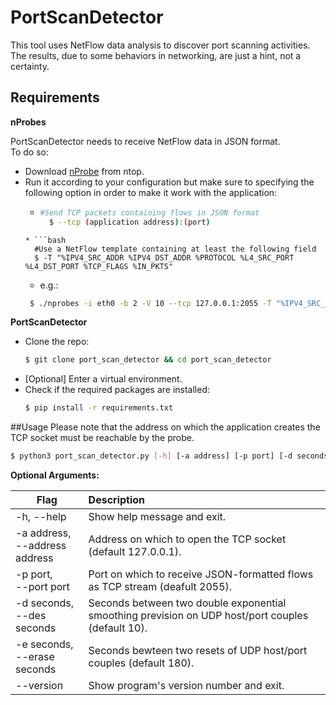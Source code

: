 # PortScanDetector

This tool uses NetFlow data analysis to discover port scanning activities.
The results, due to some behaviors in networking, are just a hint, not a certainty.

## Requirements

**nProbes**

PortScanDetector needs to receive NetFlow data in JSON format.<br/>
To do so:
* Download [nProbe](https://packages.ntop.org) from ntop.
* Run it according to your configuration but make sure to specifying the following option in order to make it work with the application:
	* ```bash
      #Send TCP packets containing flows in JSON format
	    $ --tcp (application address):(port)
   	```
	* ```bash
  	  #Use a NetFlow template containing at least the following field
      $ -T "%IPV4_SRC_ADDR %IPV4_DST_ADDR %PROTOCOL %L4_SRC_PORT %L4_DST_PORT %TCP_FLAGS %IN_PKTS"
   	```
   * e.g.: 
  	```bash
     $ ./nprobes -i eth0 -b 2 -V 10 --tcp 127.0.0.1:2055 -T "%IPV4_SRC_ADDR %IPV4_DST_ADDR %PROTOCOL %L4_SRC_PORT %L4_DST_PORT %TCP_FLAGS %IN_PKTS"
   	```
	
**PortScanDetector**

* Clone the repo:
	```bash
	$ git clone port_scan_detector && cd port_scan_detector
	```
 * [Optional] Enter a virtual environment.
* Check if the required packages are installed:
	```bash
	$ pip install -r requirements.txt
	```
 
##Usage
Please note that the address on which the application creates the TCP socket must be reachable by the probe.
```bash
$ python3 port_scan_detector.py [-h] [-a address] [-p port] [-d seconds] [-e seconds] [--version] 
```

**Optional Arguments:**

| Flag | Description |
| --- | :--- |
| -h, --help | Show help message and exit. |
| -a address,<br/> --address address | Address on which to open the TCP socket (default 127.0.0.1). |
| -p port,<br/> --port port | Port on which to receive JSON-formatted flows as TCP stream (deafult 2055). |
| -d seconds,<br/> --des seconds | Seconds between two double exponential smoothing prevision on UDP host/port couples (default 10). |
| -e seconds,<br/> --erase seconds | Seconds bewteen two resets of UDP host/port couples (default 180). |
| --version | Show program's version number and exit.|
